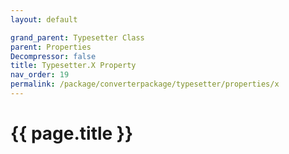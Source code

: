 ```yaml
---
layout: default

grand_parent: Typesetter Class
parent: Properties
Decompressor: false
title: Typesetter.X Property
nav_order: 19
permalink: /package/converterpackage/typesetter/properties/x
---
```

# {{ page.title }}